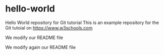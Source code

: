 # hello-world

Hello World repository for Git tutorial
This is an example repository for the Git tutoial on https://www.w3schools.com

We modify our README file

We modify again our README file
